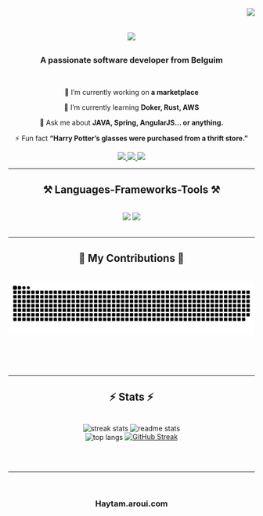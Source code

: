 <img align="right" src="https://visitor-badge.laobi.icu/badge?page_id=haytamaroui.haytamaroui" />

<h1 align="center">
    <img src="https://readme-typing-svg.herokuapp.com/?font=Righteous&size=35&center=true&vCenter=true&width=500&height=70&duration=4000&lines=Hi+There!+👋;+I'm+Haytam+Aroui!;" />
</h1>

<h3 align="center">A passionate software developer from Belguim</h3>

<br/>

<div align="center">
 
 🔭 I’m currently working on **a marketplace**
 
 🌱 I’m currently learning **Doker, Rust, AWS**

💬 Ask me about **JAVA, Spring, AngularJS... or anything.**

⚡ Fun fact **“Harry Potter’s glasses were purchased from a thrift store.”**

 </div>
 
<div align="center"> 
  <a href="mailto:haytam.aroui@gmail.com">
    <img src="https://img.shields.io/badge/Gmail-333333?style=for-the-badge&logo=gmail&logoColor=red" />
  </a>
  <a href="https://www.linkedin.com/in/haytam-aroui/" target="_blank">
    <img src="https://img.shields.io/badge/LinkedIn-0077B5?style=for-the-badge&logo=linkedin&logoColor=white" target="_blank" />
  </a>
  <a href="https://github.com/haytamAroui/" target="_blank">
     <img src="https://img.shields.io/badge/Portfolio-FF5722?style=for-the-badge&logo=todoist&logoColor=white" target="_blank" /> <!-- sqlite, safari, google-chrome are other good icon options -->
  </a>
</div>

 <hr/>
 
<h2 align="center">⚒️ Languages-Frameworks-Tools ⚒️</h2>
<br/>
<div align="center">
    <img src="https://skillicons.dev/icons?i=react,bootstrap,html,css,vscode,github,figma,tailwind,git,r" />
    <img src="https://skillicons.dev/icons?i=JAVA ,Spring,javascript,typescript,firebase,mongodb,c,java,nextjs,mysql" /><br>
</div>

<br/>
<hr/>

<div align="center">
  <h2>🐍 My Contributions 🐍</h2>
  <br>
  <img alt="snake eating my contributions" src="https://raw.githubusercontent.com/salesp07/salesp07/output/github-contribution-grid-snake.svg" />
  
  <br/><br/><br/>
</div>

<hr/>

<h2 align="center">⚡ Stats ⚡</h2>
<br>
<div align=center>
  <img width=390 src="https://github-readme-stats.vercel.app/api/top-langs/?username=haytamaroui&count_private=true&theme=react&border_radius=10" alt="streak stats"/>
  <img width=390 src="https://github-readme-stats.vercel.app/api?username=haytamaroui&count_private=true&show_icons=true&theme=react&rank_icon=github&border_radius=10" alt="readme stats" />
  <br/>
    <img width=325 align="center" src="https://github-readme-stats-haytamaroui.vercel.app/api/top-langs/?username=salesp07&hide=HTML&langs_count=8&layout=compact&theme=react&border_radius=10&size_weight=0.5&count_weight=0.5&exclude_repo=github-readme-stats" alt="top langs" />
   <a href="https://git.io/streak-stats"><img src="https://streak-stats.demolab.com?user=haytamaroui&theme=dracula&mode=weekly" alt="GitHub Streak" /></a>
   
</div>

<br/><br/>

<hr/>

<br/>

<h3 align="center">Haytam.aroui.com</h3>


<br/>
